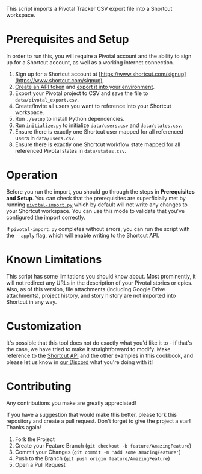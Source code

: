 This script imports a Pivotal Tracker CSV export file into a Shortcut workspace.

# Prerequisites and Setup

In order to run this, you will require a Pivotal account and the ability to sign up for a Shortcut account, as well as a working internet connection.

1. Sign up for a Shortcut account at [https://www.shortcut.com/signup](https://www.shortcut.com/signup).
1. [Create an API token](https://app.shortcut.com/settings/account/api-tokens) and [export it into your environment](../Authentication.md).
1. Export your Pivotal project to CSV and save the file to `data/pivotal_export.csv`.
1. Create/Invite all users you want to reference into your Shortcut workspace.
1. Run `./setup` to install Python dependencies.
1. Run [`initialize.py`](initialize.py) to initialize `data/users.csv` and `data/states.csv`.
1. Ensure there is exactly one Shortcut user mapped for all referenced users in `data/users.csv`.
1. Ensure there is exactly one Shortcut workflow state mapped for all referenced Pivotal states in `data/states.csv`.

# Operation

Before you run the import, you should go through the steps in **Prerequisites and Setup**. You can check that the prerequisites are superficially met by running [`pivotal-import.py`](pivotal-import.py) which by default will not write any changes to your Shortcut workspace. You can use this mode to validate that you've configured the import correctly.

If `pivotal-import.py` completes without errors, you can run the script with the `--apply` flag, which will enable writing to the Shortcut API.

# Known Limitations

This script has some limitations you should know about. Most prominently, it will not redirect any URLs in the description of your Pivotal stories or epics. Also, as of this version, file attachments (including Google Drive attachments), project history, and story history are not imported into Shortcut in any way.

# Customization

It's possible that this tool does not do exactly what you'd like it to - if that's the case, we have tried to make it straightforward to modify. Make reference to the [Shortcut API](https://developer.shortcut.com/api/rest/v3) and the other examples in this cookbook, and please let us know in [our Discord](https://discord.com/channels/887801174496006216/887831741019070534) what you're doing with it!

# Contributing

Any contributions you make are greatly appreciated!

If you have a suggestion that would make this better, please fork this repository and create a pull request. Don't forget to give the project a star! Thanks again!

1. Fork the Project
2. Create your Feature Branch (`git checkout -b feature/AmazingFeature`)
3. Commit your Changes (`git commit -m 'Add some AmazingFeature'`)
4. Push to the Branch (`git push origin feature/AmazingFeature`)
5. Open a Pull Request
